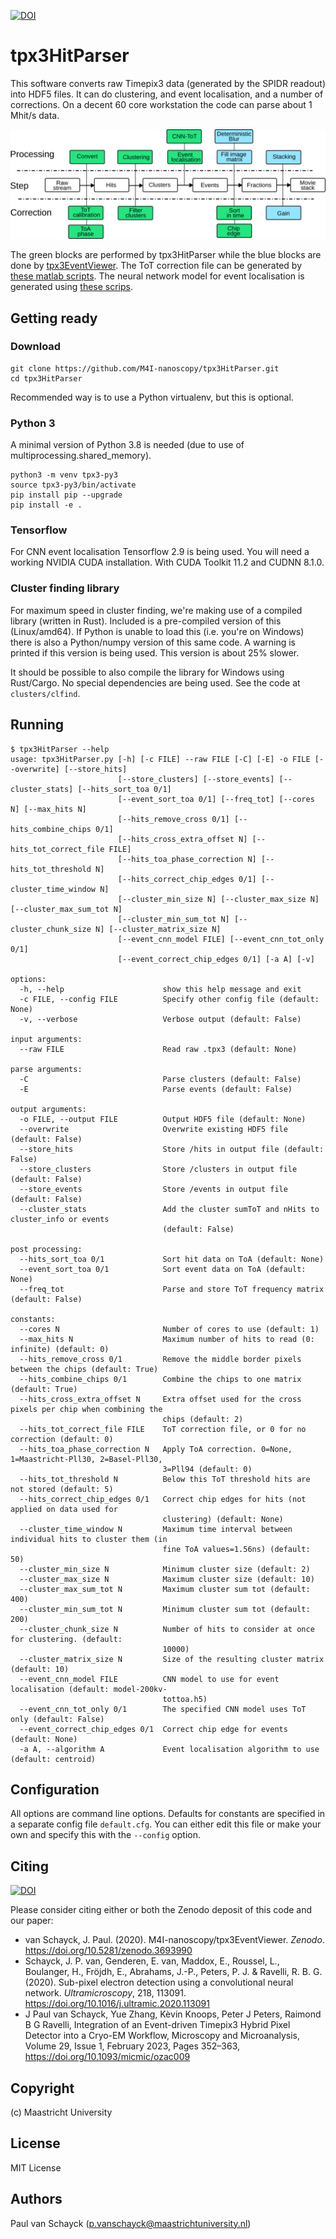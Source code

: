 [![DOI](https://zenodo.org/badge/DOI/10.5281/zenodo.4580458.svg)](https://doi.org/10.5281/zenodo.4580458)

# tpx3HitParser

This software converts raw Timepix3 data (generated by the SPIDR readout) into HDF5 files. It can do clustering, and event
localisation, and a number of corrections. On a decent 60 core workstation the code can parse about 1 Mhit/s data.

![Processing](processing.svg)

The green blocks are performed by tpx3HitParser while the blue blocks are done by [tpx3EventViewer]((https://github.com/M4I-nanoscopy/tpx3EventViewer)). 
The ToT correction file can be generated by [these matlab scripts](https://github.com/M4I-nanoscopy/tpx3-tot-correction). 
The neural network model for event localisation is generated using [these scrips](https://github.com/M4I-nanoscopy/tpx3-event-localisation). 



## Getting ready

### Download

```
git clone https://github.com/M4I-nanoscopy/tpx3HitParser.git
cd tpx3HitParser
```

Recommended way is to use a Python virtualenv, but this is optional.

### Python 3
A minimal version of Python 3.8 is needed (due to use of multiprocessing.shared_memory).

```
python3 -m venv tpx3-py3
source tpx3-py3/bin/activate
pip install pip --upgrade
pip install -e .
```

### Tensorflow

For CNN event localisation Tensorflow 2.9 is being used. You will need a working 
NVIDIA CUDA installation. With CUDA Toolkit 11.2 and CUDNN 8.1.0. 

### Cluster finding library

For maximum speed in cluster finding, we're making use of a compiled library (written in Rust). Included is a
pre-compiled version of this (Linux/amd64). If Python is unable to load this (i.e. you're on Windows) there is also a Python/numpy version
of this same code. A warning is printed if this version is being used. This version is about 25% slower.

It should be possible to also compile the library for Windows using Rust/Cargo. No special dependencies are being used.
See the code at `clusters/clfind`.

## Running

```
$ tpx3HitParser --help
usage: tpx3HitParser.py [-h] [-c FILE] --raw FILE [-C] [-E] -o FILE [--overwrite] [--store_hits]
                        [--store_clusters] [--store_events] [--cluster_stats] [--hits_sort_toa 0/1]
                        [--event_sort_toa 0/1] [--freq_tot] [--cores N] [--max_hits N]
                        [--hits_remove_cross 0/1] [--hits_combine_chips 0/1]
                        [--hits_cross_extra_offset N] [--hits_tot_correct_file FILE]
                        [--hits_toa_phase_correction N] [--hits_tot_threshold N]
                        [--hits_correct_chip_edges 0/1] [--cluster_time_window N]
                        [--cluster_min_size N] [--cluster_max_size N] [--cluster_max_sum_tot N]
                        [--cluster_min_sum_tot N] [--cluster_chunk_size N] [--cluster_matrix_size N]
                        [--event_cnn_model FILE] [--event_cnn_tot_only 0/1]
                        [--event_correct_chip_edges 0/1] [-a A] [-v]

options:
  -h, --help                      show this help message and exit
  -c FILE, --config FILE          Specify other config file (default: None)
  -v, --verbose                   Verbose output (default: False)

input arguments:
  --raw FILE                      Read raw .tpx3 (default: None)

parse arguments:
  -C                              Parse clusters (default: False)
  -E                              Parse events (default: False)

output arguments:
  -o FILE, --output FILE          Output HDF5 file (default: None)
  --overwrite                     Overwrite existing HDF5 file (default: False)
  --store_hits                    Store /hits in output file (default: False)
  --store_clusters                Store /clusters in output file (default: False)
  --store_events                  Store /events in output file (default: False)
  --cluster_stats                 Add the cluster sumToT and nHits to cluster_info or events
                                  (default: False)

post processing:
  --hits_sort_toa 0/1             Sort hit data on ToA (default: None)
  --event_sort_toa 0/1            Sort event data on ToA (default: None)
  --freq_tot                      Parse and store ToT frequency matrix (default: False)

constants:
  --cores N                       Number of cores to use (default: 1)
  --max_hits N                    Maximum number of hits to read (0: infinite) (default: 0)
  --hits_remove_cross 0/1         Remove the middle border pixels between the chips (default: True)
  --hits_combine_chips 0/1        Combine the chips to one matrix (default: True)
  --hits_cross_extra_offset N     Extra offset used for the cross pixels per chip when combining the
                                  chips (default: 2)
  --hits_tot_correct_file FILE    ToT correction file, or 0 for no correction (default: 0)
  --hits_toa_phase_correction N   Apply ToA correction. 0=None, 1=Maastricht-Pll30, 2=Basel-Pll30,
                                  3=Pll94 (default: 0)
  --hits_tot_threshold N          Below this ToT threshold hits are not stored (default: 5)
  --hits_correct_chip_edges 0/1   Correct chip edges for hits (not applied on data used for
                                  clustering) (default: None)
  --cluster_time_window N         Maximum time interval between individual hits to cluster them (in
                                  fine ToA values=1.56ns) (default: 50)
  --cluster_min_size N            Minimum cluster size (default: 2)
  --cluster_max_size N            Maximum cluster size (default: 10)
  --cluster_max_sum_tot N         Maximum cluster sum tot (default: 400)
  --cluster_min_sum_tot N         Minimum cluster sum tot (default: 200)
  --cluster_chunk_size N          Number of hits to consider at once for clustering. (default:
                                  10000)
  --cluster_matrix_size N         Size of the resulting cluster matrix (default: 10)
  --event_cnn_model FILE          CNN model to use for event localisation (default: model-200kv-
                                  tottoa.h5)
  --event_cnn_tot_only 0/1        The specified CNN model uses ToT only (default: False)
  --event_correct_chip_edges 0/1  Correct chip edge for events (default: None)
  -a A, --algorithm A             Event localisation algorithm to use (default: centroid)
```

## Configuration

All options are command line options. Defaults for constants are specified in a separate config file `default.cfg`. You can either
edit this file or make your own and specify this with the `--config` option.

## Citing

[![DOI](https://zenodo.org/badge/DOI/10.5281/zenodo.4580458.svg)](https://doi.org/10.5281/zenodo.4580458)

Please consider citing either or both the Zenodo deposit of this code and our paper:

* van Schayck, J. Paul. (2020). M4I-nanoscopy/tpx3EventViewer. _Zenodo_. https://doi.org/10.5281/zenodo.3693990
* Schayck, J. P. van, Genderen, E. van, Maddox, E., Roussel, L., Boulanger, H., Fröjdh, E., Abrahams, J.-P., Peters, P. J. & Ravelli, R. B. G. (2020). Sub-pixel electron detection using a convolutional neural network. _Ultramicroscopy_, 218, 113091. https://doi.org/10.1016/j.ultramic.2020.113091
* J Paul van Schayck, Yue Zhang, Kèvin Knoops, Peter J Peters, Raimond B G Ravelli, Integration of an Event-driven Timepix3 Hybrid Pixel Detector into a Cryo-EM Workflow, Microscopy and Microanalysis, Volume 29, Issue 1, February 2023, Pages 352–363, https://doi.org/10.1093/micmic/ozac009


## Copyright

(c) Maastricht University

## License

MIT License

## Authors

Paul van Schayck (p.vanschayck@maastrichtuniversity.nl)
